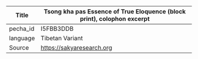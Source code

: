 |Title | Tsong kha pas Essence of True Eloquence (block print), colophon excerpt 
| --- | --- 
|pecha_id | I5FBB3DDB
|language | Tibetan Variant
|Source | https://sakyaresearch.org